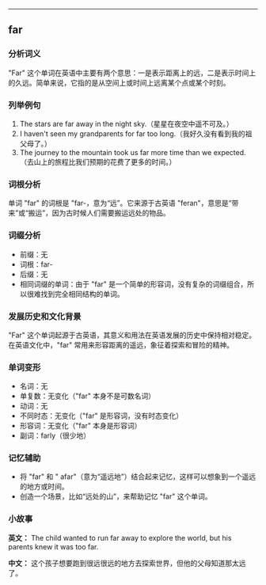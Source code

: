 
---------------
## far
### 分析词义
"Far" 这个单词在英语中主要有两个意思：一是表示距离上的远，二是表示时间上的久远。简单来说，它指的是从空间上或时间上远离某个点或某个时刻。

### 列举例句
1. The stars are far away in the night sky.（星星在夜空中遥不可及。）
2. I haven't seen my grandparents for far too long.（我好久没有看到我的祖父母了。）
3. The journey to the mountain took us far more time than we expected.（去山上的旅程比我们预期的花费了更多的时间。）

### 词根分析
单词 "far" 的词根是 "far-，意为“远”。它来源于古英语 "feran"，意思是“带来”或“搬运”，因为古时候人们需要搬运远处的物品。

### 词缀分析
- 前缀：无
- 词根：far-
- 后缀：无
- 相同词缀的单词：由于 "far" 是一个简单的形容词，没有复杂的词缀组合，所以很难找到完全相同结构的单词。

### 发展历史和文化背景
"Far" 这个单词起源于古英语，其意义和用法在英语发展的历史中保持相对稳定。在英语文化中，"far" 常用来形容距离的遥远，象征着探索和冒险的精神。

### 单词变形
- 名词：无
- 单复数：无变化（"far" 本身不是可数名词）
- 动词：无
- 不同时态：无变化（"far" 是形容词，没有时态变化）
- 形容词：无变化（"far" 本身是形容词）
- 副词：farly（很少地）

### 记忆辅助
- 将 "far" 和 " afar"（意为“遥远地”）结合起来记忆，这样可以想象到一个遥远的地方或时间。
- 创造一个场景，比如“远处的山”，来帮助记忆 "far" 这个单词。

### 小故事
**英文：** The child wanted to run far away to explore the world, but his parents knew it was too far.

**中文：** 这个孩子想要跑到很远很远的地方去探索世界，但他的父母知道那太远了。

